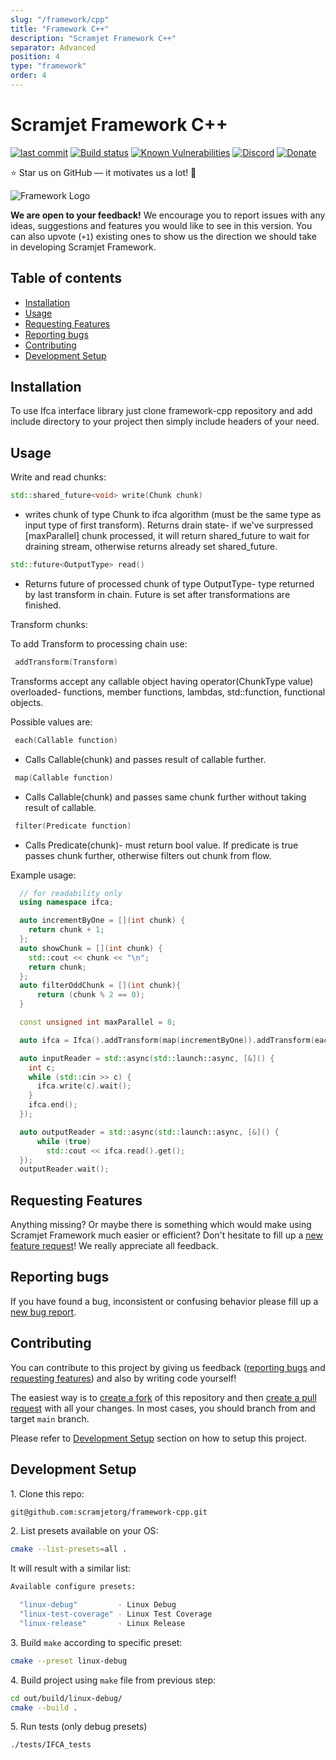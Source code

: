 ```yaml
---
slug: "/framework/cpp"
title: "Framework C++"
description: "Scramjet Framework C++"
separator: Advanced
position: 4
type: "framework"
order: 4
---
```


# Scramjet Framework C++

[![last commit](https://img.shields.io/github/last-commit/scramjetorg/scramjet)](https://github.com/scramjetorg/framework-cpp)
[![Build status](https://img.shields.io/github/checks-status/scramjetorg/scramjet/master?label=build)](https://github.com/scramjetorg/framework-cpp)
[![Known Vulnerabilities](https://snyk.io/test/github/scramjetorg/scramjet/badge.svg)](https://snyk.io/test/github/scramjetorg/framework-cpp)
[![Discord](https://img.shields.io/discord/925384545342201896?label=discord)](https://discord.gg/52USU8q7AX)
[![Donate](https://img.shields.io/badge/Donate-PayPal-green.svg)](https://www.paypal.com/cgi-bin/webscr?cmd=_s-xclick&hosted_button_id=7F7V65C43EBMW)

⭐ Star us on GitHub — it motivates us a lot! 🚀

![Framework Logo](https://assets.scramjet.org/images/framework-logo-256.svg)

**We are open to your feedback!** We encourage you to report issues with any ideas, suggestions and features you would like to see in this version. You can also upvote (`+1`) existing ones to show us the direction we should take in developing Scramjet Framework.

## Table of contents

- [Installation](#installation)
- [Usage](#usage)
- [Requesting Features](#requesting-features)
- [Reporting bugs](#reporting-bugs)
- [Contributing](#contributing)
- [Development Setup](#development-setup)

## Installation

To use Ifca interface library just clone framework-cpp repository and add include directory to your project then simply include headers of your need.

## Usage

Write and read chunks:

```cpp
std::shared_future<void> write(Chunk chunk)
```

- writes chunk of type Chunk to ifca algorithm (must be the same type as input type of first transform). Returns drain state- if we've surpressed [maxParallel] chunk processed, it will return shared_future to wait for draining stream, otherwise returns already set shared_future.

```cpp
std::future<OutputType> read()
```

- Returns future of processed chunk of type OutputType- type returned by last transform in chain. Future is set after transformations are finished.

Transform chunks:

To add Transform to processing chain use:

```cpp
 addTransform(Transform)
```

Transforms accept any callable object having operator(ChunkType value) overloaded- functions, member functions, lambdas, std::function, functional objects.

Possible values are:

```cpp
 each(Callable function)
```

- Calls Callable(chunk) and passes result of callable further.

```cpp
 map(Callable function)
```

- Calls Callable(chunk) and passes same chunk further without taking result of callable.

```cpp
 filter(Predicate function)
```

- Calls Predicate(chunk)- must return bool value. If predicate is true passes chunk further, otherwise filters out chunk from flow.

Example usage:

```cpp
  // for readability only
  using namespace ifca;

  auto incrementByOne = [](int chunk) {
    return chunk + 1;
  };
  auto showChunk = [](int chunk) {
    std::cout << chunk << "\n";
    return chunk;
  };
  auto filterOddChunk = [](int chunk){
      return (chunk % 2 == 0);
  }

  const unsigned int maxParallel = 8;

  auto ifca = Ifca().addTransform(map(incrementByOne)).addTransform(each(showChunk)).addTransform(filter(filterOddChunk));

  auto inputReader = std::async(std::launch::async, [&]() {
    int c;
    while (std::cin >> c) {
      ifca.write(c).wait();
    }
    ifca.end();
  });

  auto outputReader = std::async(std::launch::async, [&]() {
      while (true)
        std::cout << ifca.read().get();
  });
  outputReader.wait();

```

## Requesting Features

Anything missing? Or maybe there is something which would make using Scramjet Framework much easier or efficient? Don't hesitate to fill up a [new feature request](https://github.com/scramjetorg/framework-cpp/issues/new)! We really appreciate all feedback.

## Reporting bugs

If you have found a bug, inconsistent or confusing behavior please fill up a [new bug report](https://github.com/scramjetorg/framework-cpp/issues/new).

## Contributing

You can contribute to this project by giving us feedback ([reporting bugs](#reporting-bugs) and [requesting features](#reporting-features)) and also by writing code yourself!

The easiest way is to [create a fork](https://docs.github.com/en/get-started/quickstart/fork-a-repo) of this repository and then [create a pull request](https://docs.github.com/en/pull-requests/collaborating-with-pull-requests/proposing-changes-to-your-work-with-pull-requests/creating-a-pull-request-from-a-fork) with all your changes. In most cases, you should branch from and target `main` branch.

Please refer to [Development Setup](#development-setup) section on how to setup this project.

## Development Setup

1\. Clone this repo:

```bash
git@github.com:scramjetorg/framework-cpp.git
```

2\. List presets available on your OS:

```bash
cmake --list-presets=all .
```

It will result with a similar list:

```bash
Available configure presets:

  "linux-debug"         - Linux Debug
  "linux-test-coverage" - Linux Test Coverage
  "linux-release"       - Linux Release
```

3\. Build `make` according to specific preset:

```bash
cmake --preset linux-debug
```

4\. Build project using `make` file from previous step:

```bash
cd out/build/linux-debug/
cmake --build .
```

5\. Run tests (only debug presets)

```bash
./tests/IFCA_tests
```
